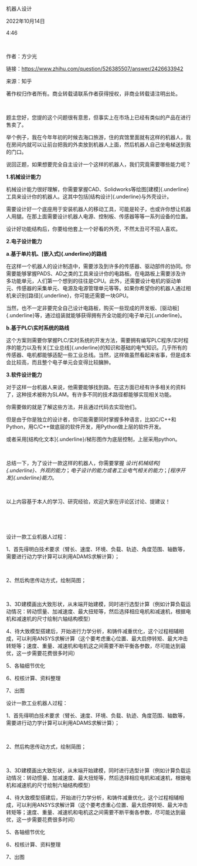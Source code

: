 机器人设计

2022年10月14日

4:46

 

作者：方少光

链接：https://www.zhihu.com/question/526385507/answer/2426633942

来源：知乎

著作权归作者所有。商业转载请联系作者获得授权，非商业转载请注明出处。

 

题主您好，您提的这个问题很有意思，但事实上在市场上已经有类似的产品在进行售卖了。

举个例子，我在今年年初的时候去海口旅游，住的宾馆里面就有这样的机器人，我在房间内就可以让前台把我的外卖放到机器人上面，然后机器人自己坐电梯送到我的门口。

说回正题，如果想要完全自主设计一个这样的机器人，我们究竟需要哪些能力呢？

**1.机械设计能力**

机械设计能力很好理解，你需要掌握CAD、Solidworks等绘图[建模]{.underline}工具来设计你的机器人。这其中包括[结构设计]{.underline}与外壳设计。

需要设计好一个底座用于安装机器人的移动工具，可能是轮子，也或许你想让机器人用腿。在那上面需要设计机器人电源、控制板、传感器等等一系列设备的位置。

设计好功能结构后，你要给他套上一个好看的外壳，不然太丑可不招人喜欢。

**2.电子设计能力**

**a.基于单片机、[嵌入式]{.underline}的路线**

在这样一个机器人的设计制造中，需要涉及到许多的传感器、驱动部件的协同。你需要能够掌握PADS、AD之类的工具来设计你的电路板。在电路板上需要涉及许多功能单元，人们第一个想到的往往是CPU。此外，还需要设计电机的驱动单元、传感器的采集单元、电源及电源管理单元等等。如果你希望你的机器人通过相机来识别[路径]{.underline}，你可能还需要一块GPU。

当然，也不一定非要完全自己设计电路板，购买一些现成的开发板、[驱动板]{.underline}等，通过组装就能够获得拥有齐全功能的[电子单元]{.underline}。

**b.基于PLC\\实时系统的路线**

这个方案则需要你掌握PLC/实时系统的开发方法，需要拥有编写PLC程序/实时程序的能力以及有关[工业总线]{.underline}的知识和基础的电气知识。几乎所有的传感器、电机都能够适配一些工业总线。当然，这样做虽然看起来省事，但是成本会比较高，而且整个电子单元会变得比较臃肿。

**3.软件设计能力**

对于这样一台机器人来说，他需要能够找到路。在这方面已经有许多相关的资料了，这种技术被称为SLAM。有许多不同的技术路径都能够实现相关功能。

你需要做的就是了解这些方法，并且通过代码去实现他们。

但是由于你是独立的设计者，你可能需要同时掌握多种语言，比如C/C++和Python，用C/C++做底层的软件开发，用Python做上层的软件开发。

或者采用[结构化文本]{.underline}/梯形图作为底层控制，上层采用python。

 

总结一下，为了设计一款这样的机器人，你需要掌握 *设计[机械结构]{.underline}、外观的能力*；*电子设计的能力或者工业电气相关的能力*；*[程序开发]{.underline}能力*。

 

以上内容基于本人的学习、研究经验，欢迎大家在评论区讨论、提建议！

 

 

设计一款工业机器人过程：

1、首先得明白技术要求（臂长、速度、环境、负载、轨迹、角度范围、轴数等，需要进行动力学计算可以利用ADAMS求解计算）；

 

2、然后构思传动方式，绘制简图；

 

3、3D建模画出大致形状，从末端开始建模，同时进行选型计算（例如计算负载运动情况：转动惯量、加减速度、最大扭矩等，然后选择相应电机和减速机，根据电机和减速机的尺寸绘制六轴结构模型）

4、待大致模型搭建后，开始进行力学分析，和铸件减重优化，这个过程相辅相成，可以利用ANSYS求解计算（这个要考虑重心位置、最大启停转矩、最大冲击转矩等；速度、重量、减速机和电机这之间需要不断平衡各参数，尽可能达到最优，这一步需要花费很多时间）

5、各轴细节优化

6、校核计算、资料整理

7、出图

设计一款工业机器人过程：

1、首先得明白技术要求（臂长、速度、环境、负载、轨迹、角度范围、轴数等，需要进行动力学计算可以利用ADAMS求解计算）；

 

2、然后构思传动方式，绘制简图；

 

3、3D建模画出大致形状，从末端开始建模，同时进行选型计算（例如计算负载运动情况：转动惯量、加减速度、最大扭矩等，然后选择相应电机和减速机，根据电机和减速机的尺寸绘制六轴结构模型）

4、待大致模型搭建后，开始进行力学分析，和铸件减重优化，这个过程相辅相成，可以利用ANSYS求解计算（这个要考虑重心位置、最大启停转矩、最大冲击转矩等；速度、重量、减速机和电机这之间需要不断平衡各参数，尽可能达到最优，这一步需要花费很多时间）

5、各轴细节优化

6、校核计算、资料整理

7、出图

 
